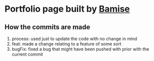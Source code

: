 # Portfolio page built by [Bamise](url) 



## How the commits are made
1. process: used just to update the code with no change in mind
2. feat: made a change relating to a feature of some sort
3. bugFix: fixed a bug that might have been pushed with prior with the current commit

